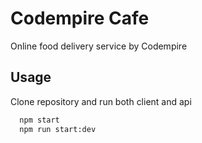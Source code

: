 
# Codempire Cafe

Online food delivery service by Codempire


## Usage

Clone repository and run both client and api

```bash
  npm start
  npm run start:dev
```
    